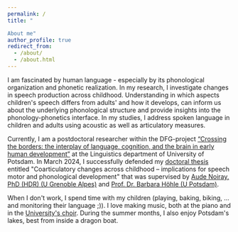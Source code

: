 ```yaml
---
permalink: /
title: "

About me"
author_profile: true
redirect_from: 
  - /about/
  - /about.html
---
```


I am fascinated by human language - especially by its phonological organization and phonetic realization. In my research, I investigate changes in speech production across childhood. Understanding in which aspects children's speech differs from adults' and how it develops, can inform us about the underlying phonological structure and provide insights into the phonology-phonetics interface. In my studies, I address spoken language in children and adults using acoustic as well as articulatory measures.

Currently, I am a postdoctoral researcher within the DFG-project [“Crossing the borders: the interplay of language, cognition, and the brain in early human development”](https://crossing-project.de/) at the Linguistics department of University of Potsdam.
In March 2024, I successfully defended my [doctoral thesis](https://doi.org/10.25932/publishup-63012) entitled "Coarticulatory changes across childhood – implications for speech motor and phonological development" that was supervised by [Aude Noiray, PhD (HDR) (U Grenoble Alpes)](https://noirayaude.wordpress.com/) and [Prof. Dr. Barbara Höhle (U Potsdam)](https://www.uni-potsdam.de/de/ling/staff-list/barbara-hoehle).

When I don't work, I spend time with my children (playing, baking, biking, ... and monitoring their language ;)). I love making music, both at the piano and in the [University's choir](https://www.uni-potsdam.de/de/chor-orchester/campus-cantabile-chor-der-universitaet-potsdam). During the summer months, I also enjoy Potsdam's lakes, best from inside a dragon boat.


